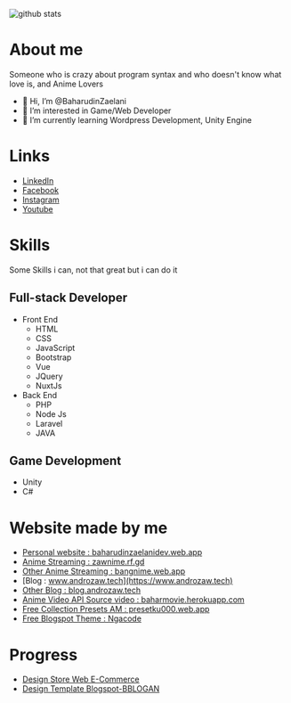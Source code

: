 ![github stats](https://github-readme-stats.vercel.app/api?username=BaharudinZaelani&show_icons=true)

# About me
Someone who is crazy about program syntax and who doesn't know what love is, and Anime Lovers
- 👋 Hi, I’m @BaharudinZaelani
- 👀 I’m interested in Game/Web Developer
- 🌱 I’m currently learning Wordpress Development, Unity Engine

# Links
- [LinkedIn](https://www.linkedin.com/in/baharudinzaelani/)
- [Facebook](https://www.facebook.com/baharudinzaelani1)
- [Instagram](https://www.instagram.com/bahar_titik_koma/)
- [Youtube](https://www.youtube.com/c/BaharDev)

# Skills
Some Skills i can, not that great but i can do it

## Full-stack Developer
- Front End
  - HTML
  - CSS
  - JavaScript
  - Bootstrap
  - Vue
  - JQuery
  - NuxtJs
- Back End
  - PHP
  - Node Js
  - Laravel
  - JAVA

## Game Development
- Unity
- C#

# Website made by me
- [Personal website : baharudinzaelanidev.web.app](https://baharudinzaelanidev.web.app)
- [Anime Streaming : zawnime.rf.gd](http://zawnime.rf.gd)
- [Other Anime Streaming : bangnime.web.app](https://bangnime.web.app)
- [Blog : www.androzaw.tech](https://www.androzaw.tech)
- [Other Blog : blog.androzaw.tech](https://blog.androzaw.tech)
- [Anime Video API Source video : baharmovie.herokuapp.com](https://baharmovie.herokuapp.com)
- [Free Collection Presets AM : presetku000.web.app](https://presetku000.web.app/)
- [Free Blogspot Theme : Ngacode](https://ngacode.androzaw.tech)

# Progress
- [Design Store Web E-Commerce](https://baharudinzaelani.github.io/BaharudinZaelani/storedes1/)
- [Design Template Blogspot-BBLOGAN](https://bblogan00.blogspot.com/)
